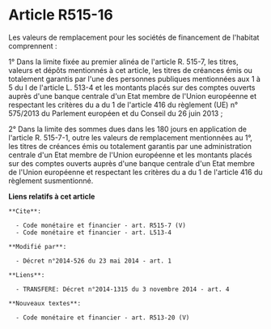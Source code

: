 # Article R515-16

Les valeurs de remplacement pour les sociétés de financement de l'habitat comprennent : 

1° Dans la limite fixée au premier alinéa de l'article R. 515-7, les titres, valeurs et dépôts mentionnés à cet article, les
titres de créances émis ou totalement garantis par l'une des personnes publiques mentionnées aux 1 à 5 du I de l'article L.
513-4 et les montants placés sur des comptes ouverts auprès d'une banque centrale d'un Etat membre de l'Union européenne et
respectant les critères du a du 1 de l'article 416 du règlement (UE) n° 575/2013 du Parlement européen et du Conseil du 26
juin 2013 ; 

2° Dans la limite des sommes dues dans les 180 jours en application de l'article R. 515-7-1, outre les valeurs de
remplacement mentionnées au 1°, les titres de créances émis ou totalement garantis par une administration centrale d'un Etat
membre de l'Union européenne et les montants placés sur des comptes ouverts auprès d'une banque centrale d'un Etat membre de
l'Union européenne et respectant les critères du a du 1 de l'article 416 du règlement susmentionné.

**Liens relatifs à cet article**

	**Cite**:

	  - Code monétaire et financier - art. R515-7 (V)
	  - Code monétaire et financier - art. L513-4

	**Modifié par**:

	  - Décret n°2014-526 du 23 mai 2014 - art. 1

	**Liens**:

	  - TRANSFERE: Décret n°2014-1315 du 3 novembre 2014 - art. 4

	**Nouveaux textes**:

	  - Code monétaire et financier - art. R513-20 (V)
